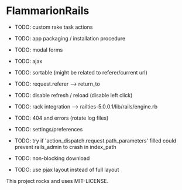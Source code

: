 # FlammarionRails

* TODO: custom rake task actions

* TODO: app packaging / installation procedure

* TODO: modal forms

* TODO: ajax

* TODO: sortable (might be related to referer/current url)

* TODO: request.referer --> return_to

* TODO: disable refresh / reload (disable left click)

* TODO: rack integration --> railties-5.0.0.1/lib/rails/engine.rb

* TODO: 404 and errors (rotate log files)

* TODO: settings/preferences

* TODO: try if 'action_dispatch.request.path_parameters' filled could prevent rails_admin to crash in index_path

* TODO: non-blocking download

* TODO: use pjax layout instead of full layout

This project rocks and uses MIT-LICENSE.
